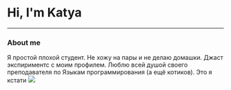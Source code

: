 # Hi, I'm Katya
___
### About me
Я простой плохой студент. Не хожу на пары и не делаю домашки. Джаст экспириментс с моим профилем. Люблю всей душой своего преподавателя по Языкам программирования (а ещё котиков). 
Это я кстати
<img src= "https://media3.giphy.com/media/v1.Y2lkPTc5MGI3NjExcm92dHJ4cDRla2p5NGh3YmNibXc3cDR1MWVzODB3eGhsbHc1b3o2dyZlcD12MV9pbnRlcm5hbF9naWZfYnlfaWQmY3Q9cw/Fax7fhOg2beLfVcx0g/giphy.gif">
<!--
**4SomeReason/4SomeReason** is a ✨ _special_ ✨ repository because its `README.md` (this file) appears on your GitHub profile.

Here are some ideas to get you started:

- 🔭 I’m currently working on ...
- 🌱 I’m currently learning ...
- 👯 I’m looking to collaborate on ...
- 🤔 I’m looking for help with ...
- 💬 Ask me about ...
- 📫 How to reach me: ...
- 😄 Pronouns: ...
- ⚡ Fun fact: ...
-->
